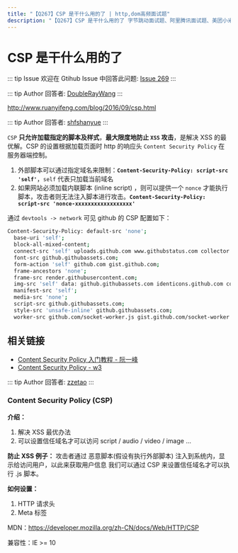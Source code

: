 ```yaml
---
title: "【Q267】CSP 是干什么用的了 | http,dom高频面试题"
description: "【Q267】CSP 是干什么用的了 字节跳动面试题、阿里腾讯面试题、美团小米面试题。"
---
```


# CSP 是干什么用的了

::: tip Issue
欢迎在 Gtihub Issue 中回答此问题: [Issue 269](https://github.com/shfshanyue/Daily-Question/issues/269)
:::

::: tip Author
回答者: [DoubleRayWang](https://github.com/DoubleRayWang)
:::

http://www.ruanyifeng.com/blog/2016/09/csp.html

::: tip Author
回答者: [shfshanyue](https://github.com/shfshanyue)
:::

`CSP` **只允许加载指定的脚本及样式**，**最大限度地防止 `XSS` 攻击**，是解决 XSS 的最优解。CSP 的设置根据加载页面时 http 的响应头 `Content Security Policy` 在服务器端控制。

1. 外部脚本可以通过指定域名来限制：**`Content-Security-Policy: script-src 'self'`**，`self` 代表只加载当前域名
1. 如果网站必须加载内联脚本 (inline script) ，则可以提供一个 `nonce` 才能执行脚本，攻击者则无法注入脚本进行攻击。**`Content-Security-Policy: script-src 'nonce-xxxxxxxxxxxxxxxxxx'`**

通过 `devtools -> network` 可见 github 的 CSP 配置如下：

```bash
Content-Security-Policy: default-src 'none';
  base-uri 'self';
  block-all-mixed-content;
  connect-src 'self' uploads.github.com www.githubstatus.com collector.githubapp.com api.github.com www.google-analytics.com github-cloud.s3.amazonaws.com github-production-repository-file-5c1aeb.s3.amazonaws.com github-production-upload-manifest-file-7fdce7.s3.amazonaws.com github-production-user-asset-6210df.s3.amazonaws.com cdn.optimizely.com logx.optimizely.com/v1/events wss://alive.github.com;
  font-src github.githubassets.com;
  form-action 'self' github.com gist.github.com;
  frame-ancestors 'none';
  frame-src render.githubusercontent.com;
  img-src 'self' data: github.githubassets.com identicons.github.com collector.githubapp.com github-cloud.s3.amazonaws.com *.githubusercontent.com;
  manifest-src 'self';
  media-src 'none';
  script-src github.githubassets.com;
  style-src 'unsafe-inline' github.githubassets.com;
  worker-src github.com/socket-worker.js gist.github.com/socket-worker.js
```

## 相关链接

- [Content Security Policy 入门教程 - 阮一峰](http://www.ruanyifeng.com/blog/2016/09/csp.html)
- [Content Security Policy - w3](https://www.w3.org/TR/CSP3/#directive-form-action)

::: tip Author
回答者: [zzetao](https://github.com/zzetao)
:::

### Content Security Policy (CSP)

**介绍：**

1. 解决 XSS 最优办法
2. 可以设置信任域名才可以访问 script / audio / video / image ...

**防止 XSS 例子：**
攻击者通过 恶意脚本(假设有执行外部脚本) 注入到系统内，显示给访问用户，以此来获取用户信息
我们可以通过 CSP 来设置信任域名才可以执行 .js 脚本。

**如何设置：**

1. HTTP 请求头
2. Meta 标签

MDN：https://developer.mozilla.org/zh-CN/docs/Web/HTTP/CSP

兼容性：IE >= 10
